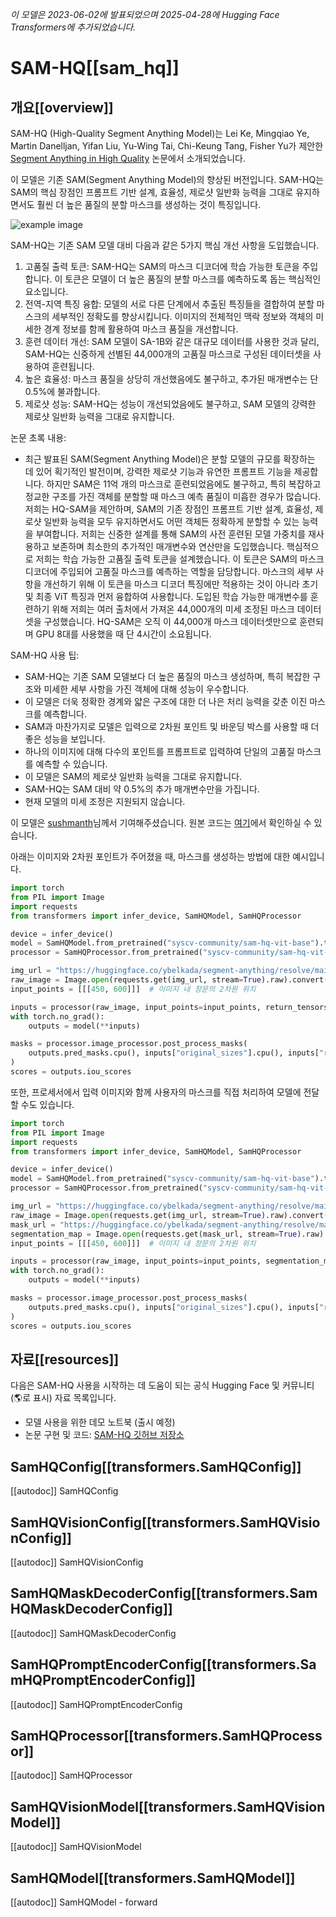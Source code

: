 <!--Copyright 2023 The HuggingFace Team. All rights reserved.

Licensed under the Apache License, Version 2.0 (the "License"); you may not use this file except in compliance with
the License. You may obtain a copy of the License at

http://www.apache.org/licenses/LICENSE-2.0

Unless required by applicable law or agreed to in writing, software distributed under the License is distributed on
an "AS IS" BASIS, WITHOUT WARRANTIES OR CONDITIONS OF ANY KIND, either express or implied. See the License for the
specific language governing permissions and limitations under the License.

⚠️ Note that this file is in Markdown but contain specific syntax for our doc-builder (similar to MDX) that may not be
rendered properly in your Markdown viewer.

-->
*이 모델은 2023-06-02에 발표되었으며 2025-04-28에 Hugging Face Transformers에 추가되었습니다.*

# SAM-HQ[[sam_hq]]

## 개요[[overview]]

SAM-HQ (High-Quality Segment Anything Model)는 Lei Ke, Mingqiao Ye, Martin Danelljan, Yifan Liu, Yu-Wing Tai, Chi-Keung Tang, Fisher Yu가 제안한 [Segment Anything in High Quality](https://huggingface.co/papers/2306.01567) 논문에서 소개되었습니다.

이 모델은 기존 SAM(Segment Anything Model)의 향상된 버전입니다. SAM-HQ는 SAM의 핵심 장점인 프롬프트 기반 설계, 효율성, 제로샷 일반화 능력을 그대로 유지하면서도 훨씬 더 높은 품질의 분할 마스크를 생성하는 것이 특징입니다.

![example image](https://huggingface.co/datasets/huggingface/documentation-images/resolve/main/transformers/model_doc/sam-output.png)

SAM-HQ는 기존 SAM 모델 대비 다음과 같은 5가지 핵심 개선 사항을 도입했습니다.

1. 고품질 출력 토큰: SAM-HQ는 SAM의 마스크 디코더에 학습 가능한 토큰을 주입합니다. 이 토큰은 모델이 더 높은 품질의 분할 마스크를 예측하도록 돕는 핵심적인 요소입니다.
2. 전역-지역 특징 융합: 모델의 서로 다른 단계에서 추출된 특징들을 결합하여 분할 마스크의 세부적인 정확도를 향상시킵니다. 이미지의 전체적인 맥락 정보와 객체의 미세한 경계 정보를 함께 활용하여 마스크 품질을 개선합니다.
3. 훈련 데이터 개선: SAM 모델이 SA-1B와 같은 대규모 데이터를 사용한 것과 달리, SAM-HQ는 신중하게 선별된 44,000개의 고품질 마스크로 구성된 데이터셋을 사용하여 훈련됩니다.
4. 높은 효율성: 마스크 품질을 상당히 개선했음에도 불구하고, 추가된 매개변수는 단 0.5%에 불과합니다.
5. 제로샷 성능: SAM-HQ는 성능이 개선되었음에도 불구하고, SAM 모델의 강력한 제로샷 일반화 능력을 그대로 유지합니다.

논문 초록 내용:

* 최근 발표된 SAM(Segment Anything Model)은 분할 모델의 규모를 확장하는 데 있어 획기적인 발전이며, 강력한 제로샷 기능과 유연한 프롬프트 기능을 제공합니다. 하지만 SAM은 11억 개의 마스크로 훈련되었음에도 불구하고, 특히 복잡하고 정교한 구조를 가진 객체를 분할할 때 마스크 예측 품질이 미흡한 경우가 많습니다. 저희는 HQ-SAM을 제안하며, SAM의 기존 장점인 프롬프트 기반 설계, 효율성, 제로샷 일반화 능력을 모두 유지하면서도 어떤 객체든 정확하게 분할할 수 있는 능력을 부여합니다. 저희는 신중한 설계를 통해 SAM의 사전 훈련된 모델 가중치를 재사용하고 보존하며 최소한의 추가적인 매개변수와 연산만을 도입했습니다. 핵심적으로 저희는 학습 가능한 고품질 출력 토큰을 설계했습니다. 이 토큰은 SAM의 마스크 디코더에 주입되어 고품질 마스크를 예측하는 역할을 담당합니다. 마스크의 세부 사항을 개선하기 위해 이 토큰을 마스크 디코더 특징에만 적용하는 것이 아니라 초기 및 최종 ViT 특징과 먼저 융합하여 사용합니다. 도입된 학습 가능한 매개변수를 훈련하기 위해 저희는 여러 출처에서 가져온 44,000개의 미세 조정된 마스크 데이터셋을 구성했습니다. HQ-SAM은 오직 이 44,000개 마스크 데이터셋만으로 훈련되며 GPU 8대를 사용했을 때 단 4시간이 소요됩니다.

SAM-HQ 사용 팁:

- SAM-HQ는 기존 SAM 모델보다 더 높은 품질의 마스크 생성하며, 특히 복잡한 구조와 미세한 세부 사항을 가진 객체에 대해 성능이 우수합니다.
- 이 모델은 더욱 정확한 경계와 얇은 구조에 대한 더 나은 처리 능력을 갖춘 이진 마스크를 예측합니다.
- SAM과 마찬가지로 모델은 입력으로 2차원 포인트 및 바운딩 박스를 사용할 때 더 좋은 성능을 보입니다.
- 하나의 이미지에 대해 다수의 포인트를 프롬프트로 입력하여 단일의 고품질 마스크를 예측할 수 있습니다.
- 이 모델은 SAM의 제로샷 일반화 능력을 그대로 유지합니다.
- SAM-HQ는 SAM 대비 약 0.5%의 추가 매개변수만을 가집니다.
- 현재 모델의 미세 조정은 지원되지 않습니다.

이 모델은 [sushmanth](https://huggingface.co/sushmanth)님께서 기여해주셨습니다.
원본 코드는 [여기](https://github.com/SysCV/SAM-HQ)에서 확인하실 수 있습니다.

아래는 이미지와 2차원 포인트가 주어졌을 때, 마스크를 생성하는 방법에 대한 예시입니다.

```python
import torch
from PIL import Image
import requests
from transformers import infer_device, SamHQModel, SamHQProcessor

device = infer_device()
model = SamHQModel.from_pretrained("syscv-community/sam-hq-vit-base").to(device)
processor = SamHQProcessor.from_pretrained("syscv-community/sam-hq-vit-base")

img_url = "https://huggingface.co/ybelkada/segment-anything/resolve/main/assets/car.png"
raw_image = Image.open(requests.get(img_url, stream=True).raw).convert("RGB")
input_points = [[[450, 600]]]  # 이미지 내 창문의 2차원 위치

inputs = processor(raw_image, input_points=input_points, return_tensors="pt").to(model.device)
with torch.no_grad():
    outputs = model(**inputs)

masks = processor.image_processor.post_process_masks(
    outputs.pred_masks.cpu(), inputs["original_sizes"].cpu(), inputs["reshaped_input_sizes"].cpu()
)
scores = outputs.iou_scores
```

또한, 프로세서에서 입력 이미지와 함께 사용자의 마스크를 직접 처리하여 모델에 전달할 수도 있습니다.

```python
import torch
from PIL import Image
import requests
from transformers import infer_device, SamHQModel, SamHQProcessor

device = infer_device()
model = SamHQModel.from_pretrained("syscv-community/sam-hq-vit-base").to(device)
processor = SamHQProcessor.from_pretrained("syscv-community/sam-hq-vit-base")

img_url = "https://huggingface.co/ybelkada/segment-anything/resolve/main/assets/car.png"
raw_image = Image.open(requests.get(img_url, stream=True).raw).convert("RGB")
mask_url = "https://huggingface.co/ybelkada/segment-anything/resolve/main/assets/car.png"
segmentation_map = Image.open(requests.get(mask_url, stream=True).raw).convert("1")
input_points = [[[450, 600]]]  # 이미지 내 창문의 2차원 위치

inputs = processor(raw_image, input_points=input_points, segmentation_maps=segmentation_map, return_tensors="pt").to(model.device)
with torch.no_grad():
    outputs = model(**inputs)

masks = processor.image_processor.post_process_masks(
    outputs.pred_masks.cpu(), inputs["original_sizes"].cpu(), inputs["reshaped_input_sizes"].cpu()
)
scores = outputs.iou_scores
```

## 자료[[resources]]

다음은 SAM-HQ 사용을 시작하는 데 도움이 되는 공식 Hugging Face 및 커뮤니티 (🌎로 표시) 자료 목록입니다.

- 모델 사용을 위한 데모 노트북 (출시 예정)
- 논문 구현 및 코드: [SAM-HQ 깃허브 저장소](https://github.com/SysCV/SAM-HQ)

## SamHQConfig[[transformers.SamHQConfig]]

[[autodoc]] SamHQConfig

## SamHQVisionConfig[[transformers.SamHQVisionConfig]]

[[autodoc]] SamHQVisionConfig

## SamHQMaskDecoderConfig[[transformers.SamHQMaskDecoderConfig]]

[[autodoc]] SamHQMaskDecoderConfig

## SamHQPromptEncoderConfig[[transformers.SamHQPromptEncoderConfig]]

[[autodoc]] SamHQPromptEncoderConfig

## SamHQProcessor[[transformers.SamHQProcessor]]

[[autodoc]] SamHQProcessor

## SamHQVisionModel[[transformers.SamHQVisionModel]]

[[autodoc]] SamHQVisionModel

## SamHQModel[[transformers.SamHQModel]]

[[autodoc]] SamHQModel
    - forward
